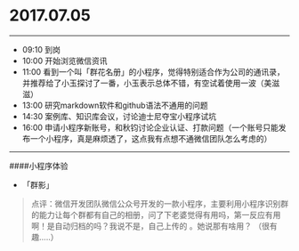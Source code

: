 # 2017.07.05

***

- 09:10  到岗
- 10:00  开始浏览微信资讯
- 11:00  看到一个叫「群花名册」的小程序，觉得特别适合作为公司的通讯录，并推荐给了小玉探讨了一番，小玉表示总体不错，有空试着使用一波（美滋滋）
- 13:00 研究markdown软件和github语法不通用的问题
- 14:30 案例库、知识库会议，讨论迪士尼夺宝小程序试坑
- 16:00 申请小程序新账号，和秋钧讨论企业认证、打款问题（一个账号只能发布一个小程序，真是麻烦透了，这点我有点想不通微信团队怎么考虑的）
  
***
####小程序体验
- 「群影」
>点评：微信开发团队微信公众号开发的一款小程序，主要利用小程序识别群的能力让每个群都有自己的相册，问了下老婆觉得有用吗，第一反应有用啊！是自动归档的吗？我说不是，自己上传的 。她说那有啥用？   （很有趣.....）